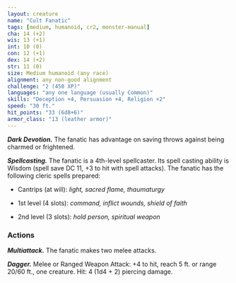 ```yaml
---
layout: creature
name: "Cult Fanatic"
tags: [medium, humanoid, cr2, monster-manual]
cha: 14 (+2)
wis: 13 (+1)
int: 10 (0)
con: 12 (+1)
dex: 14 (+2)
str: 11 (0)
size: Medium humanoid (any race)
alignment: any non-good alignment
challenge: "2 (450 XP)"
languages: "any one language (usually Common)"
skills: "Deception +4, Persuasion +4, Religion +2"
speed: "30 ft."
hit_points: "33 (6d8+6)"
armor_class: "13 (leather armor)"
---
```


***Dark Devotion.*** The fanatic has advantage on saving throws against being charmed or frightened.

***Spellcasting.*** The fanatic is a 4th-level spellcaster. Its spell casting ability is Wisdom (spell save DC 11, +3 to hit with spell attacks). The fanatic has the following cleric spells prepared:

* Cantrips (at will): <i>light, sacred flame, thaumaturgy</i>

* 1st level (4 slots): <i>command, inflict wounds, shield of faith</i>

* 2nd level (3 slots): <i>hold person, spiritual weapon</i>

### Actions

***Multiattack.*** The fanatic makes two melee attacks.

***Dagger.*** Melee or Ranged Weapon Attack: +4 to hit, reach 5 ft. or range 20/60 ft., one creature. Hit: 4 (1d4 + 2) piercing damage.
